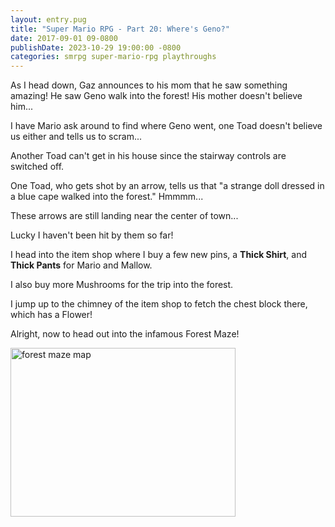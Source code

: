 ```yaml
---
layout: entry.pug
title: "Super Mario RPG - Part 20: Where's Geno?"
date: 2017-09-01 09-0800
publishDate: 2023-10-29 19:00:00 -0800
categories: smrpg super-mario-rpg playthroughs
---
```


As I head down, Gaz announces to his mom that he saw something amazing! He saw Geno walk into the forest! His mother doesn't believe him...

I have Mario ask around to find where Geno went, one Toad doesn't believe us either and tells us to scram...

Another Toad can't get in his house since the stairway controls are switched off.

One Toad, who gets shot by an arrow, tells us that "a strange doll dressed in a blue cape walked into the forest." Hmmmm...

These arrows are still landing near the center of town...

Lucky I haven't been hit by them so far!

I head into the item shop where I buy a few new pins, a **Thick Shirt**, and **Thick Pants** for Mario and Mallow.

I also buy more Mushrooms for the trip into the forest.

I jump up to the chimney of the item shop to fetch the chest block there, which has a Flower!

Alright, now to head out into the infamous Forest Maze!

<img src="https://i.imgur.com/dCTVAVQ.png" alt="forest maze map" width="360" height="270" id="liveblog" />
